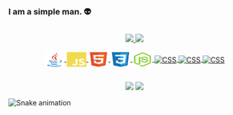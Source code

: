 ### I am a simple man. 👽
##


 <div align="center">
 <a href="https://github.com/ssantosalan">
<img height="160em" src="https://github-readme-stats.vercel.app/api?username=ssantosalan&show_icons=true&theme=highcontrast&include_all_commits=true&count_private=true"/>
 <img height="160em" src="https://github-readme-stats.vercel.app/api/top-langs/?username=ssantosalan&layout=compact&langs_count=7&theme=highcontrast"/>
</div>

<div style="display: inline_block" align="center"><br>
   <img align="center" alt="Js" height="30" width="40" src="https://raw.githubusercontent.com/devicons/devicon/master/icons/java/java-original.svg">
  <img align="center" alt="Js" height="30" width="40" src="https://raw.githubusercontent.com/devicons/devicon/master/icons/javascript/javascript-plain.svg">
  <img align="center" alt="HTML" height="30" width="40" src="https://raw.githubusercontent.com/devicons/devicon/master/icons/html5/html5-original.svg">
  <img align="center" alt="CSS" height="30" width="40" src="https://raw.githubusercontent.com/devicons/devicon/master/icons/css3/css3-original.svg">
  <img align="center" alt="CSS" height="30" width="40" src="https://raw.githubusercontent.com/devicons/devicon/master/icons/nodejs/nodejs-original.svg">
  <img align="center" alt="CSS" height="30" width="40" src="https://cdn.jsdelivr.net/gh/devicons/devicon/icons/mysql/mysql-original.svg" />
  <img align="center" alt="CSS" height="30" width="40" src="https://cdn.jsdelivr.net/gh/devicons/devicon/icons/git/git-original.svg" />
  <img align="center" alt="CSS" height="30" width="40" src="https://cdn.jsdelivr.net/gh/devicons/devicon/icons/angularjs/angularjs-plain.svg" />
</div>

##
  
<div align="center"> 
   <a href = "mailto:ss.alan@outlook.com"><img src="https://img.shields.io/badge/-Outlook-0078D4?style=for-the-badge&logo=microsoft-outlook&logoColor=white" target="_blank"></a>
   <a href="https://www.linkedin.com/in/alan-s-santos/" target="_blank"><img src="https://img.shields.io/badge/-LinkedIn-%230077B5?style=for-the-badge&logo=linkedin&logoColor=white" target="_blank"></a> 
  </a>
</div>

 ![Snake animation](https://github.com/ssantosalan/ssantosalan/blob/output/github-contribution-grid-snake.svg)

